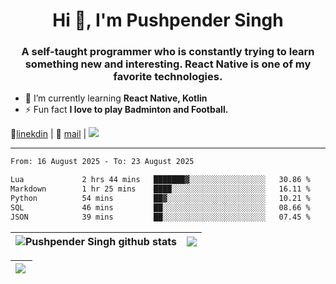 <h1 align="center">Hi 👋, I'm Pushpender Singh</h1>
<h3 align="center">A self-taught programmer who is constantly trying to learn something new and interesting. React Native is one of my favorite technologies.</h3>

- 🌱 I’m currently learning **React Native, Kotlin**
- ⚡ Fun fact **I love to play Badminton and Football.**

👔[linekdin](https://www.linkedin.com/in/pushpender-singh-240061202/) | 📧 [mail](mailto:pushpendersingh694@gmail.com) | 
<a href="https://github.com/pushpender-singh-ap/pushpender-singh-ap">
    <img src="https://komarev.com/ghpvc/?username=pushpender-singh-ap&style=for-the-badge">
</a>


---

<!--START_SECTION:waka-->

```txt
From: 16 August 2025 - To: 23 August 2025

Lua             2 hrs 44 mins   ███████▓░░░░░░░░░░░░░░░░░   30.86 %
Markdown        1 hr 25 mins    ████░░░░░░░░░░░░░░░░░░░░░   16.11 %
Python          54 mins         ██▓░░░░░░░░░░░░░░░░░░░░░░   10.21 %
SQL             46 mins         ██░░░░░░░░░░░░░░░░░░░░░░░   08.66 %
JSON            39 mins         ██░░░░░░░░░░░░░░░░░░░░░░░   07.45 %
```

<!--END_SECTION:waka-->


| <a><img align="center" src="https://github-readme-stats-iota-ecru-15.vercel.app/api?username=pushpender-singh-ap&show_icons=true&include_all_commits=true&theme=buefy&hide_border=true" alt="Pushpender Singh github stats" /></a> | <a><img align="center" src="https://github-readme-stats-iota-ecru-15.vercel.app/api/top-langs/?username=pushpender-singh-ap&layout=compact&theme=buefy&hide_border=true" /></a> |
| ------------- | ------------- |

| <a> <img align="left" src="https://github-readme-streak-stats.herokuapp.com/?user=pushpender-singh-ap" /></br> </a> |
| ------------- |
